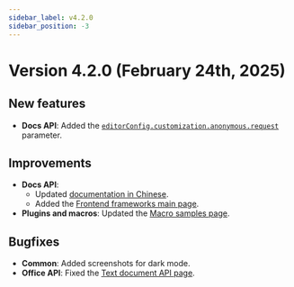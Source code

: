 ```yaml
---
sidebar_label: v4.2.0
sidebar_position: -3
---
```


# Version 4.2.0 (February 24th, 2025)

## New features

- **Docs API**: Added the [`editorConfig.customization.anonymous.request`](../../docs/docs-api/usage-api/config/editor/customization/customization-standard-branding.md#anonymousrequest) parameter.

## Improvements

- **Docs API**:
  - Updated [documentation in Chinese](https://api.onlyoffice.com/zh-CN/docs/docs-api/get-started/basic-concepts/).
  - Added the [Frontend frameworks main page](../../docs/docs-api/get-started/frontend-frameworks/frontend-frameworks.md).
- **Plugins and macros**: Updated the [Macro samples page](../../docs/plugin-and-macros/samples/macro-samples/macro-samples.md).

## Bugfixes

- **Common**: Added screenshots for dark mode.
- **Office API**: Fixed the [Text document API page](../../docs/office-api/usage-api/text-document-api/text-document-api.md).
